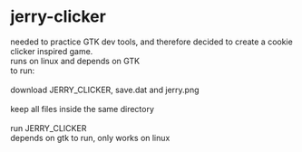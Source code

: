 # jerry-clicker
needed to practice GTK dev tools, and therefore decided to create a cookie clicker inspired game.<br>
runs on linux and depends on GTK<br>
to run: <br> <br>
download JERRY_CLICKER, save.dat and jerry.png <br> <br>
keep all files inside the same directory <br> <br>
run JERRY_CLICKER<br>
depends on gtk to run, only works on linux
